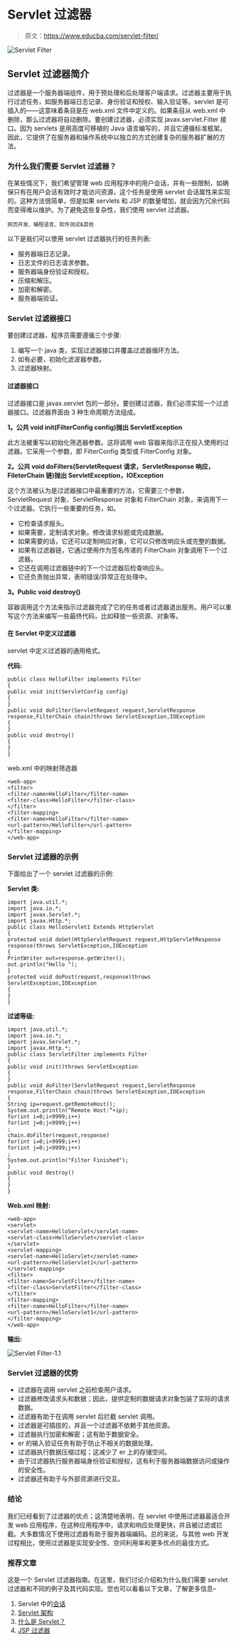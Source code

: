 # Servlet 过滤器

> 原文：<https://www.educba.com/servlet-filter/>

![Servlet Filter](img/60659fb4cb171dfc306aaa16f0d64750.png)



## Servlet 过滤器简介

过滤器是一个服务器端组件，用于预处理和后处理客户端请求。过滤器主要用于执行过滤任务，如服务器端日志记录、身份验证和授权、输入验证等。servlet 是可插入的——这意味着条目是在 web.xml 文件中定义的。如果条目从 web.xml 中删除，那么过滤器将自动删除。要创建过滤器，必须实现 javax.servlet.Filter 接口。因为 servlets 是用高度可移植的 Java 语言编写的，并且它遵循标准框架。因此，它提供了在服务器和操作系统中以独立的方式创建复杂的服务器扩展的方法。

### 为什么我们需要 Servlet 过滤器？

在某些情况下，我们希望管理 web 应用程序中的用户会话，并有一些限制，如确保只有在用户会话有效时才能访问资源，这个任务是使用 servlet 会话属性来实现的。这种方法很简单，但是如果 servlets 和 JSP 的数量增加，就会因为冗余代码而变得难以维护。为了避免这些复杂性，我们使用 servlet 过滤器。

<small>网页开发、编程语言、软件测试&其他</small>

以下是我们可以使用 servlet 过滤器执行的任务列表:

*   服务器端日志记录。
*   日志文件的日志请求参数。
*   服务器端身份验证和授权。
*   压缩和解压。
*   加密和解密。
*   服务器端验证。

### Servlet 过滤器接口

要创建过滤器，程序员需要遵循三个步骤:

1.  编写一个 java 类，实现过滤器接口并覆盖过滤器循环方法。
2.  如有必要，初始化滤波器参数。
3.  过滤器映射。

#### 过滤器接口

过滤器接口是 javax.servlet 包的一部分。要创建过滤器，我们必须实现一个过滤器接口。过滤器界面由 3 种生命周期方法组成。

**1。公共 void init(FilterConfig config)抛出 ServletException**

此方法被重写以初始化筛选器参数。这将调用 web 容器来指示正在投入使用的过滤器。它采用一个参数，即 FilterConfig 类型或 FilterConfig 对象。

**2。公共 void doFilters(ServletRequest 请求，ServletResponse 响应，FileterChain 链)抛出 ServletException，IOException**

这个方法被认为是过滤器接口中最重要的方法，它需要三个参数，ServletRequest 对象、ServletResponse 对象和 FilterChain 对象，来调用下一个过滤器。它执行一些重要的任务，如。

*   它检查请求报头。
*   如果需要，定制请求对象。修改请求标题或完成数据。
*   如果需要的话，它还可以定制响应对象，它可以只修改响应头或完整的数据。
*   如果有过滤器链，它通过使用作为签名传递的 FilterChain 对象调用下一个过滤器。
*   它还在调用过滤器链中的下一个过滤器后检查响应头。
*   它还负责抛出异常，表明错误/异常正在处理中。

**3。Public void destroy()**

容器调用这个方法来指示过滤器完成了它的任务或者过滤器退出服务。用户可以重写这个方法来编写一些最终代码，比如释放一些资源、对象等。

#### 在 Servlet 中定义过滤器

servlet 中定义过滤器的通用格式。

**代码:**

```
public class HelloFilter implements Filter
{
public void init(ServletConfig config)
{
}
public void doFilter(ServletRequest request,ServletResponse response,FilterChain chain)throws ServletException,IOException
{
}
public void destroy()
{
}
}
```

web.xml 中的映射筛选器

```
<web-app>
<filter>
<filter-name>HelloFilter</filter-name>
<filter-class>HelloFilter</filter-class>
</filter>
<filter-mapping>
<filter-name>HelloFilter</filter-name>
<url-pattern>/HelloFilter</url-pattern>
</filter-mapping>
</web-app>
```

### Servlet 过滤器的示例

下面给出了一个 servlet 过滤器的示例:

**Servlet 类:**

```
import java.util.*;
import java.io.*;
import javax.Servlet.*;
import javax.Http.*;
public class HelloServlet1 Extends HttpServlet
{
protected void doGet(HttpServletRequest request,HttpServletResponse response)throws ServletException,IOException
{
PrintWriter out=response.getWriter();
out.println("Hello ");
}
protected void doPost(request,response)throws ServletException,IOException
{
}
}
```

**过滤等级:**

```
import java.util.*;
import java.io.*;
import javax.Servlet.*;
import javax.Http.*;
public class ServletFilter implements Filter
{
public void init()throws ServletException
{
}
public void doFilter(ServletRequest request,ServletResponse response,FilterChain chain)throws ServletException,IOException
{
String ip=request.getRemoteHost();
System.out.println(“Remote Host:”+ip);
for(int i=0;i<9999;i++)
for(int j=0;j<9999;j++)
;
chain.doFilter(request,response)
for(int i=0;i<9999;i++)
for(int j=0;j<9999;j++)
;
System.out.println("Filter Finished");
}
public void destroy()
{
}
}
```

**Web.xml 映射:**

```
<web-app>
<servlet>
<servlet-name>HelloServlet</servlet-name>
<servlet-class>HelloServlet</servlet-class>
</servlet>
<servlet-mapping>
<servlet-name>HelloServlet</servlet-name>
<url-pattern>/HelloServlet1</url-pattern>
</servlet-mapping>
<filter>
<filter-name>ServletFilter</filter-name>
<filter-class>ServletFilter</filter-class>
</filter>
<filter-mapping>
<filter-name>HelloFilter</filter-name>
<url-pattern>/HelloServlet1</url-pattern>
</filter-mapping>
</web-app>
```

**输出:**

![Servlet Filter-1.1](img/0067f313d5b9cc46480a00d73856aaac.png)



### Servlet 过滤器的优势

*   过滤器在调用 servlet 之前检查用户请求。
*   过滤器修改请求头和数据；因此，提供定制的数据请求对象包装了实际的请求数据。
*   过滤器有助于在调用 servlet 后拦截 servlet 调用。
*   过滤器是可插拔的，并且一个过滤器不依赖于其他资源。
*   过滤器执行加密和解密；这有助于数据安全。
*   er 的输入验证任务有助于防止不相关的数据处理。
*   过滤器执行数据压缩过程；这减少了 er 上的存储空间。
*   由于过滤器执行服务器端身份验证和授权，这有利于服务器端数据访问或操作的安全性。
*   过滤器还有助于与外部资源进行交互。

### 结论

我们已经看到了过滤器的优点；这清楚地表明，在 servlet 中使用过滤器最适合开发 web 应用程序，在这种应用程序中，请求和响应处理更快，并且被过滤或拦截。大多数情况下使用过滤器有助于服务器端编码。总的来说，与其他 web 开发过程相比，使用过滤器是实现安全性、空间利用率和更多优点的最佳方式。

### 推荐文章

这是一个 Servlet 过滤器指南。在这里，我们讨论介绍和为什么我们需要 servlet 过滤器和不同的例子及其代码实现。您也可以看看以下文章，了解更多信息–

1.  Servlet 中的[会话](https://www.educba.com/session-in-servlet/)
2.  [Servlet 架构](https://www.educba.com/servlet-architecture/)
3.  [什么是 Servlet？](https://www.educba.com/what-is-servlet/)
4.  [JSP 过滤器](https://www.educba.com/jsp-filters/)





